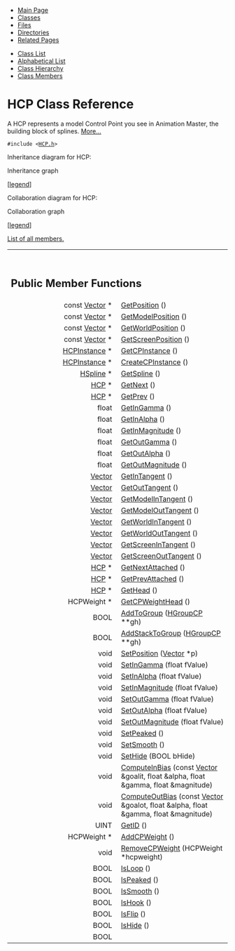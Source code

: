 <div class="tabs">

- [Main Page](index.md)
- <span id="current">[Classes](annotated.md)</span>
- [Files](files.md)
- [Directories](dirs.md)
- [Related Pages](pages.md)

</div>

<div class="tabs">

- [Class List](annotated.md)
- [Alphabetical List](classes.md)
- [Class Hierarchy](hierarchy.md)
- [Class Members](functions.md)

</div>

# HCP Class Reference

A HCP represents a model Control Point you see in Animation Master, the building block of splines. [More...](#_details)

`#include <`<a href="HCP_8h-source.md" class="el"><code>HCP.h</code></a>`>`

Inheritance diagram for HCP:

<span class="image placeholder" original-image-src="classHCP__inherit__graph.gif" original-image-title="" border="0" usemap="#HCP__inherit__map">Inheritance graph</span>

\[[legend](graph_legend.md)\]

Collaboration diagram for HCP:

<span class="image placeholder" original-image-src="classHCP__coll__graph.gif" original-image-title="" border="0" usemap="#HCP__coll__map">Collaboration graph</span>

\[[legend](graph_legend.md)\]

[List of all members.](classHCP-members.md)

<table data-border="0" data-cellpadding="0" data-cellspacing="0">
<colgroup>
<col style="width: 50%" />
<col style="width: 50%" />
</colgroup>
<tbody>
<tr>
<td></td>
<td></td>
</tr>
<tr>
<td colspan="2"><br />
&#10;<h2 id="public-member-functions">Public Member Functions</h2></td>
</tr>
<tr>
<td class="memItemLeft" style="text-align: right;" data-nowrap="" data-valign="top">const <a href="classVector.md" class="el">Vector</a> * </td>
<td class="memItemRight" data-valign="bottom"><a href="classHCP.md#c7c74ff74acaf38b197c87e5665fff15" class="el">GetPosition</a> ()</td>
</tr>
<tr>
<td class="memItemLeft" style="text-align: right;" data-nowrap="" data-valign="top">const <a href="classVector.md" class="el">Vector</a> * </td>
<td class="memItemRight" data-valign="bottom"><a href="classHCP.md#87fc191159f7c68a1a56bd8e482759c7" class="el">GetModelPosition</a> ()</td>
</tr>
<tr>
<td class="memItemLeft" style="text-align: right;" data-nowrap="" data-valign="top">const <a href="classVector.md" class="el">Vector</a> * </td>
<td class="memItemRight" data-valign="bottom"><a href="classHCP.md#750ff3299f1d22bc9fefb907718ed61a" class="el">GetWorldPosition</a> ()</td>
</tr>
<tr>
<td class="memItemLeft" style="text-align: right;" data-nowrap="" data-valign="top">const <a href="classVector.md" class="el">Vector</a> * </td>
<td class="memItemRight" data-valign="bottom"><a href="classHCP.md#bb1b4858b2d5487697c98d1a632c5ae0" class="el">GetScreenPosition</a> ()</td>
</tr>
<tr>
<td class="memItemLeft" style="text-align: right;" data-nowrap="" data-valign="top"><a href="classHCPInstance.md" class="el">HCPInstance</a> * </td>
<td class="memItemRight" data-valign="bottom"><a href="classHCP.md#7865fada16f6a898fce28898725433a8" class="el">GetCPInstance</a> ()</td>
</tr>
<tr>
<td class="memItemLeft" style="text-align: right;" data-nowrap="" data-valign="top"><a href="classHCPInstance.md" class="el">HCPInstance</a> * </td>
<td class="memItemRight" data-valign="bottom"><a href="classHCP.md#f6205f95ca8386724b92025f5212845a" class="el">CreateCPInstance</a> ()</td>
</tr>
<tr>
<td class="memItemLeft" style="text-align: right;" data-nowrap="" data-valign="top"><a href="classHSpline.md" class="el">HSpline</a> * </td>
<td class="memItemRight" data-valign="bottom"><a href="classHCP.md#5604a3d97e892579204bd5983c783e9c" class="el">GetSpline</a> ()</td>
</tr>
<tr>
<td class="memItemLeft" style="text-align: right;" data-nowrap="" data-valign="top"><a href="classHCP.md" class="el">HCP</a> * </td>
<td class="memItemRight" data-valign="bottom"><a href="classHCP.md#0d4ba4036cc2dcca8c73cdde356797cd" class="el">GetNext</a> ()</td>
</tr>
<tr>
<td class="memItemLeft" style="text-align: right;" data-nowrap="" data-valign="top"><a href="classHCP.md" class="el">HCP</a> * </td>
<td class="memItemRight" data-valign="bottom"><a href="classHCP.md#af0f5aba22373c44df34c86dcb76aba9" class="el">GetPrev</a> ()</td>
</tr>
<tr>
<td class="memItemLeft" style="text-align: right;" data-nowrap="" data-valign="top">float </td>
<td class="memItemRight" data-valign="bottom"><a href="classHCP.md#2d852fce19aeeaa4dec7721023f8028d" class="el">GetInGamma</a> ()</td>
</tr>
<tr>
<td class="memItemLeft" style="text-align: right;" data-nowrap="" data-valign="top">float </td>
<td class="memItemRight" data-valign="bottom"><a href="classHCP.md#fb99ac801d8e686507176b4bf8215a51" class="el">GetInAlpha</a> ()</td>
</tr>
<tr>
<td class="memItemLeft" style="text-align: right;" data-nowrap="" data-valign="top">float </td>
<td class="memItemRight" data-valign="bottom"><a href="classHCP.md#979e5436898a99af4b81d273b77c33fb" class="el">GetInMagnitude</a> ()</td>
</tr>
<tr>
<td class="memItemLeft" style="text-align: right;" data-nowrap="" data-valign="top">float </td>
<td class="memItemRight" data-valign="bottom"><a href="classHCP.md#4969c532929758fe38daafc0bdd9a47d" class="el">GetOutGamma</a> ()</td>
</tr>
<tr>
<td class="memItemLeft" style="text-align: right;" data-nowrap="" data-valign="top">float </td>
<td class="memItemRight" data-valign="bottom"><a href="classHCP.md#9fb2c978fd63bfae04f0322ceefb667d" class="el">GetOutAlpha</a> ()</td>
</tr>
<tr>
<td class="memItemLeft" style="text-align: right;" data-nowrap="" data-valign="top">float </td>
<td class="memItemRight" data-valign="bottom"><a href="classHCP.md#7b2159d13a74a0a9e5884c6e90ffc944" class="el">GetOutMagnitude</a> ()</td>
</tr>
<tr>
<td class="memItemLeft" style="text-align: right;" data-nowrap="" data-valign="top"><a href="classVector.md" class="el">Vector</a> </td>
<td class="memItemRight" data-valign="bottom"><a href="classHCP.md#46bbd1e7a1128aa776085356ff544356" class="el">GetInTangent</a> ()</td>
</tr>
<tr>
<td class="memItemLeft" style="text-align: right;" data-nowrap="" data-valign="top"><a href="classVector.md" class="el">Vector</a> </td>
<td class="memItemRight" data-valign="bottom"><a href="classHCP.md#e4c6198f9ffd63a54b327131576d14ee" class="el">GetOutTangent</a> ()</td>
</tr>
<tr>
<td class="memItemLeft" style="text-align: right;" data-nowrap="" data-valign="top"><a href="classVector.md" class="el">Vector</a> </td>
<td class="memItemRight" data-valign="bottom"><a href="classHCP.md#c92eb1d407721cba45adb3a825263dc3" class="el">GetModelInTangent</a> ()</td>
</tr>
<tr>
<td class="memItemLeft" style="text-align: right;" data-nowrap="" data-valign="top"><a href="classVector.md" class="el">Vector</a> </td>
<td class="memItemRight" data-valign="bottom"><a href="classHCP.md#5b6df2e402de9d91c21b15d316e9e414" class="el">GetModelOutTangent</a> ()</td>
</tr>
<tr>
<td class="memItemLeft" style="text-align: right;" data-nowrap="" data-valign="top"><a href="classVector.md" class="el">Vector</a> </td>
<td class="memItemRight" data-valign="bottom"><a href="classHCP.md#8111a7e5fb815839d04e9ebb330c9c44" class="el">GetWorldInTangent</a> ()</td>
</tr>
<tr>
<td class="memItemLeft" style="text-align: right;" data-nowrap="" data-valign="top"><a href="classVector.md" class="el">Vector</a> </td>
<td class="memItemRight" data-valign="bottom"><a href="classHCP.md#e1a0d5ddcaac8a2fd0a9b56544c74f6c" class="el">GetWorldOutTangent</a> ()</td>
</tr>
<tr>
<td class="memItemLeft" style="text-align: right;" data-nowrap="" data-valign="top"><a href="classVector.md" class="el">Vector</a> </td>
<td class="memItemRight" data-valign="bottom"><a href="classHCP.md#e8b37a5c27aae711144b57b90191c961" class="el">GetScreenInTangent</a> ()</td>
</tr>
<tr>
<td class="memItemLeft" style="text-align: right;" data-nowrap="" data-valign="top"><a href="classVector.md" class="el">Vector</a> </td>
<td class="memItemRight" data-valign="bottom"><a href="classHCP.md#634fcf451e4797beba0ff6fd013369f0" class="el">GetScreenOutTangent</a> ()</td>
</tr>
<tr>
<td class="memItemLeft" style="text-align: right;" data-nowrap="" data-valign="top"><a href="classHCP.md" class="el">HCP</a> * </td>
<td class="memItemRight" data-valign="bottom"><a href="classHCP.md#4d5b1338d6bd54593d7bd5aa4c077049" class="el">GetNextAttached</a> ()</td>
</tr>
<tr>
<td class="memItemLeft" style="text-align: right;" data-nowrap="" data-valign="top"><a href="classHCP.md" class="el">HCP</a> * </td>
<td class="memItemRight" data-valign="bottom"><a href="classHCP.md#21ff8559fe49318337dba8b9ce8cb27d" class="el">GetPrevAttached</a> ()</td>
</tr>
<tr>
<td class="memItemLeft" style="text-align: right;" data-nowrap="" data-valign="top"><a href="classHCP.md" class="el">HCP</a> * </td>
<td class="memItemRight" data-valign="bottom"><a href="classHCP.md#ad476f918ab900fe4392b98ac13e95e1" class="el">GetHead</a> ()</td>
</tr>
<tr>
<td class="memItemLeft" style="text-align: right;" data-nowrap="" data-valign="top">HCPWeight * </td>
<td class="memItemRight" data-valign="bottom"><a href="classHCP.md#b9300b66ce7313bfb87ecde54fa926fb" class="el">GetCPWeightHead</a> ()</td>
</tr>
<tr>
<td class="memItemLeft" style="text-align: right;" data-nowrap="" data-valign="top">BOOL </td>
<td class="memItemRight" data-valign="bottom"><a href="classHCP.md#015a91031ac055cf5271eb6fdbc81a32" class="el">AddToGroup</a> (<a href="classHGroupCP.md" class="el">HGroupCP</a> **gh)</td>
</tr>
<tr>
<td class="memItemLeft" style="text-align: right;" data-nowrap="" data-valign="top">BOOL </td>
<td class="memItemRight" data-valign="bottom"><a href="classHCP.md#e4c78dce648e2d24d6f63f28bad214f2" class="el">AddStackToGroup</a> (<a href="classHGroupCP.md" class="el">HGroupCP</a> **gh)</td>
</tr>
<tr>
<td class="memItemLeft" style="text-align: right;" data-nowrap="" data-valign="top">void </td>
<td class="memItemRight" data-valign="bottom"><a href="classHCP.md#e3d2c16b3a71f4a91119a9a9a9880701" class="el">SetPosition</a> (<a href="classVector.md" class="el">Vector</a> *p)</td>
</tr>
<tr>
<td class="memItemLeft" style="text-align: right;" data-nowrap="" data-valign="top">void </td>
<td class="memItemRight" data-valign="bottom"><a href="classHCP.md#028f8d953e38e582ef8fa52f69b4f950" class="el">SetInGamma</a> (float fValue)</td>
</tr>
<tr>
<td class="memItemLeft" style="text-align: right;" data-nowrap="" data-valign="top">void </td>
<td class="memItemRight" data-valign="bottom"><a href="classHCP.md#e521d30bb11a0e259e0ade5c5ab10d70" class="el">SetInAlpha</a> (float fValue)</td>
</tr>
<tr>
<td class="memItemLeft" style="text-align: right;" data-nowrap="" data-valign="top">void </td>
<td class="memItemRight" data-valign="bottom"><a href="classHCP.md#1c73f7d5d3d103cde6333b58c9130af8" class="el">SetInMagnitude</a> (float fValue)</td>
</tr>
<tr>
<td class="memItemLeft" style="text-align: right;" data-nowrap="" data-valign="top">void </td>
<td class="memItemRight" data-valign="bottom"><a href="classHCP.md#636fe8e1625a2c1580e5491cbdb2ab65" class="el">SetOutGamma</a> (float fValue)</td>
</tr>
<tr>
<td class="memItemLeft" style="text-align: right;" data-nowrap="" data-valign="top">void </td>
<td class="memItemRight" data-valign="bottom"><a href="classHCP.md#ef2cc8257e767fc03db20fa93df773fc" class="el">SetOutAlpha</a> (float fValue)</td>
</tr>
<tr>
<td class="memItemLeft" style="text-align: right;" data-nowrap="" data-valign="top">void </td>
<td class="memItemRight" data-valign="bottom"><a href="classHCP.md#b4112049635151748ddce0b6ac2f3eef" class="el">SetOutMagnitude</a> (float fValue)</td>
</tr>
<tr>
<td class="memItemLeft" style="text-align: right;" data-nowrap="" data-valign="top">void </td>
<td class="memItemRight" data-valign="bottom"><a href="classHCP.md#c726ac6507408fddb8cadcdf395692ab" class="el">SetPeaked</a> ()</td>
</tr>
<tr>
<td class="memItemLeft" style="text-align: right;" data-nowrap="" data-valign="top">void </td>
<td class="memItemRight" data-valign="bottom"><a href="classHCP.md#49045eb108568490e65a8f257558bbba" class="el">SetSmooth</a> ()</td>
</tr>
<tr>
<td class="memItemLeft" style="text-align: right;" data-nowrap="" data-valign="top">void </td>
<td class="memItemRight" data-valign="bottom"><a href="classHCP.md#61fd0fc633df363cec6c53535ee64691" class="el">SetHide</a> (BOOL bHide)</td>
</tr>
<tr>
<td class="memItemLeft" style="text-align: right;" data-nowrap="" data-valign="top">void </td>
<td class="memItemRight" data-valign="bottom"><a href="classHCP.md#a84a5f2b9a145c3a2bb4313a891077fe" class="el">ComputeInBias</a> (const <a href="classVector.md" class="el">Vector</a> &amp;goalit, float &amp;alpha, float &amp;gamma, float &amp;magnitude)</td>
</tr>
<tr>
<td class="memItemLeft" style="text-align: right;" data-nowrap="" data-valign="top">void </td>
<td class="memItemRight" data-valign="bottom"><a href="classHCP.md#ebf0889d08cbaa4b0296f63fc4b6f2c1" class="el">ComputeOutBias</a> (const <a href="classVector.md" class="el">Vector</a> &amp;goalot, float &amp;alpha, float &amp;gamma, float &amp;magnitude)</td>
</tr>
<tr>
<td class="memItemLeft" style="text-align: right;" data-nowrap="" data-valign="top">UINT </td>
<td class="memItemRight" data-valign="bottom"><a href="classHCP.md#60c7ffa22a17ed75f0602e8c343ce7ee" class="el">GetID</a> ()</td>
</tr>
<tr>
<td class="memItemLeft" style="text-align: right;" data-nowrap="" data-valign="top">HCPWeight * </td>
<td class="memItemRight" data-valign="bottom"><a href="classHCP.md#722a5cbd8195602a37a57d251b3c4624" class="el">AddCPWeight</a> ()</td>
</tr>
<tr>
<td class="memItemLeft" style="text-align: right;" data-nowrap="" data-valign="top">void </td>
<td class="memItemRight" data-valign="bottom"><a href="classHCP.md#8476a6fd0d036b27180f3947f694cc87" class="el">RemoveCPWeight</a> (HCPWeight *hcpweight)</td>
</tr>
<tr>
<td class="memItemLeft" style="text-align: right;" data-nowrap="" data-valign="top">BOOL </td>
<td class="memItemRight" data-valign="bottom"><a href="classHCP.md#9cbcca8dca730418dadff034cb15ac2e" class="el">IsLoop</a> ()</td>
</tr>
<tr>
<td class="memItemLeft" style="text-align: right;" data-nowrap="" data-valign="top">BOOL </td>
<td class="memItemRight" data-valign="bottom"><a href="classHCP.md#8366236e3ada406bbc448dc03aaaee65" class="el">IsPeaked</a> ()</td>
</tr>
<tr>
<td class="memItemLeft" style="text-align: right;" data-nowrap="" data-valign="top">BOOL </td>
<td class="memItemRight" data-valign="bottom"><a href="classHCP.md#625daa75d6de150b576ac6e81370c7e4" class="el">IsSmooth</a> ()</td>
</tr>
<tr>
<td class="memItemLeft" style="text-align: right;" data-nowrap="" data-valign="top">BOOL </td>
<td class="memItemRight" data-valign="bottom"><a href="classHCP.md#279ba4834ab299cfa7f5353cc04ae131" class="el">IsHook</a> ()</td>
</tr>
<tr>
<td class="memItemLeft" style="text-align: right;" data-nowrap="" data-valign="top">BOOL </td>
<td class="memItemRight" data-valign="bottom"><a href="classHCP.md#be9e8fdb21cc276285568588a6b3ee79" class="el">IsFlip</a> ()</td>
</tr>
<tr>
<td class="memItemLeft" style="text-align: right;" data-nowrap="" data-valign="top">BOOL </td>
<td class="memItemRight" data-valign="bottom"><a href="classHCP.md#8f2bb2f0912b79d699a8c2d3d06e2b19" class="el">IsHide</a> ()</td>
</tr>
<tr>
<td class="memItemLeft" style="text-align: right;" data-nowrap="" data-valign="top">BOOL </t